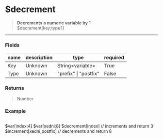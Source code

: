 # **$decrement**
> **Decrements a numeric variable by 1** <br/>
> $decrement[key;type?]
- - -

### Fields
| name | description | type | required |
|------|-------------|------|----------|
| Key | Unknown | String&lt;variable&gt; | True |
| Type | Unknown | &quot;prefix&quot; &#124; &quot;postfix&quot; | False |

### Returns
> Number

### Example
> ```php
$var[index;4] $var[xedni;8]
$decrement[index] // increments and return 3
$increment[xedni;postfix] // decrements and return 8
```